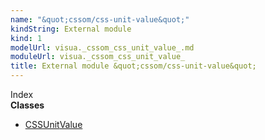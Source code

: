 ```yaml
---
name: "&quot;cssom/css-unit-value&quot;"
kindString: External module
kind: 1
modelUrl: visua._cssom_css_unit_value_.md
moduleUrl: visua._cssom_css_unit_value_
title: External module &quot;cssom/css-unit-value&quot;
---
```








<section >
<div class="lead pb-2">Index</div>
<section class="tsd-panel tsd-index-panel">
<div class="tsd-index-content">
<section class="tsd-index-section ">
<strong>Classes</strong>
<ul>
<li class=""><a href=".visua._cssom_css_unit_value_.cssunitvalue/" class="tsd-kind-icon">CSSUnit<wbr>Value</a></li>
</ul>
</section>
</div>
</section>
</section>
